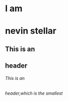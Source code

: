 # I am <h1> nevin stellar
  ## This is an <h2> header
  ###### This is an <h6> header,which is the smallest
